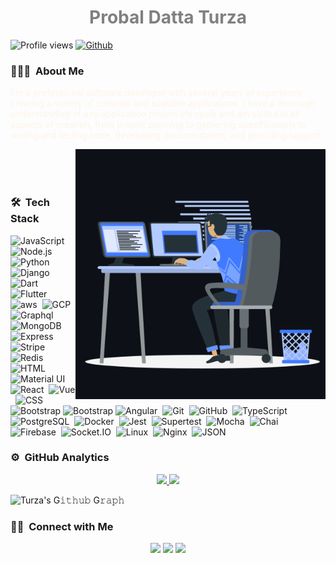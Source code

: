 <h1 align="center" style="color: gray"> Probal Datta Turza </h1>

![Profile views](https://komarev.com/ghpvc/?username=turza006&label=Profile%20views&color=0e75b6&style=flat)
[![Github](https://img.shields.io/github/followers/turza006?label=Follow&style=social)](https://github.com/turza006)

### 👨🏻‍💻 &nbsp;About Me
<p style="color: oldlace">I'm a professional software developer with several years of experience creating a variety of complex and scalable applications. I have a thorough understanding of any application project life cycle and am skilled in all aspects of creation, from project planning to gathering specifications to writing and testing code, developing documentation, and providing support.</p>

<img alt="Night Coding" src="animation_500_kxa883sd.gif" width="400" align="right"/>
</br>
</br>
</br>

### 🛠 &nbsp;Tech Stack

![JavaScript](https://img.shields.io/badge/-JavaScript-05122A?style=flat&logo=javascript)&nbsp;
![Node.js](https://img.shields.io/badge/-Node.js-05122A?style=flat&logo=node.js)&nbsp;
![Python](https://img.shields.io/badge/-Python-05122A?style=flat&logo=python)&nbsp;
![Django](https://img.shields.io/badge/-Django-05122A?style=flat&logo=django)&nbsp;
![Dart](https://img.shields.io/badge/-Dart-05122A?style=flat&logo=dart)&nbsp;
![Flutter](https://img.shields.io/badge/-Flutter-05122A?style=flat&logo=flutter)&nbsp;
![aws](https://img.shields.io/badge/-aws-05122A?style=flat&logo=amazon)&nbsp;
![GCP](https://img.shields.io/badge/-GCP-05122A?style=flat&logo=google-cloud)&nbsp;
![Graphql](https://img.shields.io/badge/-Graphql-05122A?style=flat&logo=graphql)&nbsp;
![MongoDB](https://img.shields.io/badge/-MongoDB-05122A?style=flat&logo=mongodb)&nbsp;
![Express](https://img.shields.io/badge/-Express-05122A?style=flat&logo=express)&nbsp;
![Stripe](https://img.shields.io/badge/-Stripe-05122A?style=flat&logo=stripe)&nbsp;
![Redis](https://img.shields.io/badge/-redis-05122A?style=flat&logo=redis)&nbsp;
![HTML](https://img.shields.io/badge/-HTML-05122A?style=flat&logo=HTML5)&nbsp;
![Material UI](https://img.shields.io/badge/-Material_UI-05122A?style=flat&logo=mui&logoColor=1572B6)&nbsp;
![React](https://img.shields.io/badge/-React-05122A?style=flat&logo=react)&nbsp;
![Vue](https://img.shields.io/badge/-Vue-05122A?style=flat&logo=vue.js)&nbsp;
![CSS](https://img.shields.io/badge/-CSS-05122A?style=flat&logo=CSS3&logoColor=1572B6)&nbsp;
![Bootstrap](https://img.shields.io/badge/-Bootstrap-05122A?style=flat&logo=bootstrap&logoColor=563D7C)
![Bootstrap](https://img.shields.io/badge/-Bootstrap-05122A?style=flat&logo=bootstrap&logoColor=563D7C)
![Angular](https://img.shields.io/badge/-Angular-05122A?style=flat&logo=angular)&nbsp;
![Git](https://img.shields.io/badge/-Git-05122A?style=flat&logo=git)&nbsp;
![GitHub](https://img.shields.io/badge/-GitHub-05122A?style=flat&logo=github)&nbsp;
![TypeScript](https://img.shields.io/badge/-TypeScript-05122A?style=flat&logo=typescript)&nbsp;
![PostgreSQL](https://img.shields.io/badge/-PostgreSQL-05122A?style=flat&logo=postgresql)&nbsp;
![Docker](https://img.shields.io/badge/-Docker-05122A?style=flat&logo=docker)&nbsp;
![Jest](https://img.shields.io/badge/-Jest-05122A?style=flat&logo=jest)&nbsp;
![Supertest](https://img.shields.io/badge/-SuperTest-05122A?style=flat&logo=supertest)&nbsp;
![Mocha](https://img.shields.io/badge/-Mocha-05122A?style=flat&logo=mocha)&nbsp;
![Chai](https://img.shields.io/badge/-Chai-05122A?style=flat&logo=chai)&nbsp;
![Firebase](https://img.shields.io/badge/-Firebase-05122A?style=flat&logo=firebase)&nbsp;
![Socket.IO](https://img.shields.io/badge/-Socket.IO-05122A?style=flat&logo=socket.io)&nbsp;
![Linux](https://img.shields.io/badge/-Linux-05122A?style=flat&logo=linux)&nbsp;
![Nginx](https://img.shields.io/badge/-Nginx-05122A?style=flat&logo=nginx)&nbsp;
![JSON](https://img.shields.io/badge/-Json-05122A?style=flat&logo=json)&nbsp;

### ⚙️ &nbsp;GitHub Analytics

<p align="center">
  <a href="https://github.com/turza006">
    <img height="180em" src="https://github-readme-stats-eight-theta.vercel.app/api?username=turza006&show_icons=true&theme=algolia&include_all_commits=true&count_private=true"/>
    <img height="180em" src="https://github-readme-stats-eight-theta.vercel.app/api/top-langs/?username=turza006&layout=compact&langs_count=8&theme=algolia"/>
  </a>

![Turza's G𝚒𝚝𝚑𝚞𝚋 G𝚛𝚊𝚙𝚑](https://activity-graph.herokuapp.com/graph?username=turza006&theme=redical&hide_border=true&area=true)
</p>

### 🤝🏻 &nbsp;Connect with Me

<p align="center">
  <a href="mailto:probaldattaturza@gmail.com"><img src="https://img.shields.io/badge/-Email Me-D14836?style=flat&logo=Gmail&logoColor=white"/></a>
  <a href="https://linkedin.com/in/probal-datta-turza"><img src="https://img.shields.io/badge/-Linkedin-0077B5?style=flat&logo=Linkedin&logoColor=white"/></a>
  <a href="https://facebook.com/probaldatta.turza"><img src="https://img.shields.io/badge/-Facebook-1877F2?style=flat&logo=Facebook&logoColor=white"/></a>
</p>
